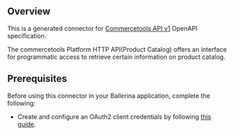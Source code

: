 ## Overview
This is a generated connector for [Commercetools API v1](https://docs.commercetools.com/api/) OpenAPI specification.

The commercetools Platform HTTP API(Product Catalog) offers an interface for programmatic access to retrieve certain information on product catalog.
## Prerequisites

Before using this connector in your Ballerina application, complete the following:

* Create and configure an OAuth2 client credentials by following [this guide](https://docs.commercetools.com/api/authorization).